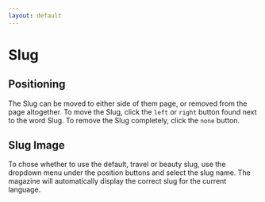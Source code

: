 ```yaml
---
layout: default
---
```


# Slug
<!-- [[TOC]] -->

## Positioning

The Slug can be moved to either side of them page, or removed from the page altogether. To move the Slug, click the `left` or `right` button found next to the word Slug. To remove the Slug completely, click the `none` button.


## Slug Image

To chose whether to use the default, travel or beauty slug, use the dropdown menu under the position buttons and select the slug name. The magazine will automatically display the correct slug for the current language.
